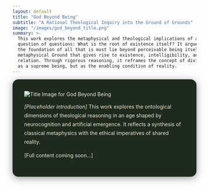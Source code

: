 ```yaml
---
layout: default
title: "God Beyond Being"
subtitle: "A Rational Theological Inquiry into the Ground of Grounds"
image: "/images/god_beyond_title.png"
summary: >-
  This work explores the metaphysical and theological implications of asking the
  question of questions: What is the root of existence itself? It argues that
  the foundation of all that is must lie beyond perceivable being itself—a
  metaphysical Ground that gives rise to existence, intelligibility, and
  relation. Through rigorous reasoning, it reframes the concept of divinity not
  as a supreme being, but as the enabling condition of reality.
---
```


<style>
  .content-box {
   
   background-color: #1e2a1e;   /* deep olive */
   color: #f1e9d2;              /* warm ivory text */
    border-radius: 1rem;
    padding: 2rem;
    box-shadow: 0 4px 20px rgba(0, 0, 0, 0.4);
  }

  .content-box p {
    line-height: 1.7;
  }

  .content-box h2, .content-box h3 {
    margin-top: 1.5rem;
    font-weight: bold;
  }
</style>

<main class="content-box px-6 py-8 max-w-4xl mx-auto">
  <img src="{{ '/images/god_beyond_title.png' | relative_url }}" alt="Title Image for God Beyond Being" class="w-1/2 mx-auto rounded-lg mb-8 shadow-lg">

  <p class="mb-6"><em>[Placeholder introduction]</em> This work explores the ontological dimensions of theological reasoning in an age shaped by neurocognition and artificial emergence. It reflects a synthesis of classical metaphysics with the ethical imperatives of shared reality.</p>

  <!-- Full paper content will be inserted or written here -->
  <p>[Full content coming soon...]</p>
</main>
